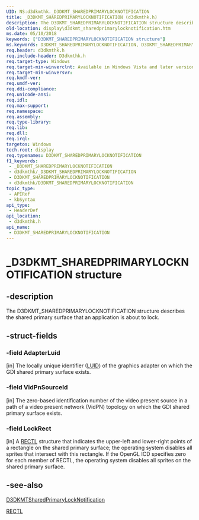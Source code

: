 ```yaml
---
UID: NS:d3dkmthk._D3DKMT_SHAREDPRIMARYLOCKNOTIFICATION
title: _D3DKMT_SHAREDPRIMARYLOCKNOTIFICATION (d3dkmthk.h)
description: The D3DKMT_SHAREDPRIMARYLOCKNOTIFICATION structure describes the shared primary surface that an application is about to lock.
old-location: display\d3dkmt_sharedprimarylocknotification.htm
ms.date: 05/10/2018
keywords: ["D3DKMT_SHAREDPRIMARYLOCKNOTIFICATION structure"]
ms.keywords: D3DKMT_SHAREDPRIMARYLOCKNOTIFICATION, D3DKMT_SHAREDPRIMARYLOCKNOTIFICATION structure [Display Devices], OpenGL_Structs_4ec11480-30cb-45a1-a31c-e7432ec45abf.xml, _D3DKMT_SHAREDPRIMARYLOCKNOTIFICATION, d3dkmthk/D3DKMT_SHAREDPRIMARYLOCKNOTIFICATION, display.d3dkmt_sharedprimarylocknotification
req.header: d3dkmthk.h
req.include-header: D3dkmthk.h
req.target-type: Windows
req.target-min-winverclnt: Available in Windows Vista and later versions of the Windows operating systems.
req.target-min-winversvr: 
req.kmdf-ver: 
req.umdf-ver: 
req.ddi-compliance: 
req.unicode-ansi: 
req.idl: 
req.max-support: 
req.namespace: 
req.assembly: 
req.type-library: 
req.lib: 
req.dll: 
req.irql: 
targetos: Windows
tech.root: display
req.typenames: D3DKMT_SHAREDPRIMARYLOCKNOTIFICATION
f1_keywords:
 - _D3DKMT_SHAREDPRIMARYLOCKNOTIFICATION
 - d3dkmthk/_D3DKMT_SHAREDPRIMARYLOCKNOTIFICATION
 - D3DKMT_SHAREDPRIMARYLOCKNOTIFICATION
 - d3dkmthk/D3DKMT_SHAREDPRIMARYLOCKNOTIFICATION
topic_type:
 - APIRef
 - kbSyntax
api_type:
 - HeaderDef
api_location:
 - d3dkmthk.h
api_name:
 - D3DKMT_SHAREDPRIMARYLOCKNOTIFICATION
---
```


# _D3DKMT_SHAREDPRIMARYLOCKNOTIFICATION structure


## -description

The D3DKMT_SHAREDPRIMARYLOCKNOTIFICATION structure describes the shared primary surface that an application is about to lock.

## -struct-fields

### -field AdapterLuid

[in] The locally unique identifier (<a href="/windows-hardware/drivers/ddi/igpupvdev/ns-igpupvdev-_luid">LUID</a>) of the graphics adapter on which the GDI shared primary surface exists.

### -field VidPnSourceId

[in] The zero-based identification number of the video present source in a path of a video present network (VidPN) topology on which the GDI shared primary surface exists.

### -field LockRect

[in] A <a href="/windows/win32/api/windef/ns-windef-rectl">RECTL</a> structure that indicates the upper-left and lower-right points of a rectangle on the shared primary surface; the operating system disables all sprites that intersect with this rectangle. If the OpenGL ICD specifies zero for each member of RECTL, the operating system disables all sprites on the shared primary surface.

## -see-also

<a href="/windows-hardware/drivers/ddi/d3dkmthk/nf-d3dkmthk-d3dkmtsharedprimarylocknotification">D3DKMTSharedPrimaryLockNotification</a>



<a href="/windows/win32/api/windef/ns-windef-rectl">RECTL</a>
